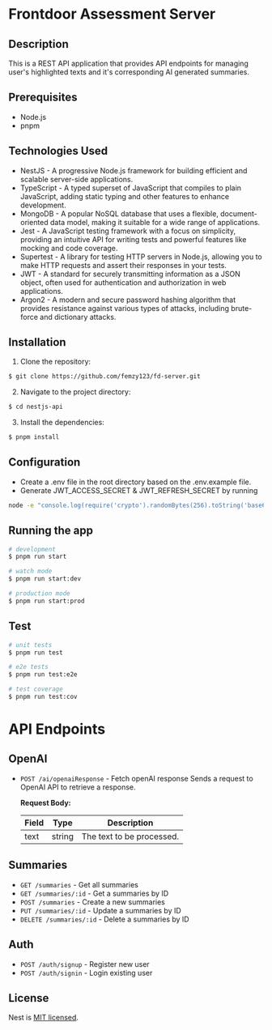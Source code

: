 # Frontdoor Assessment Server
## Description

This is a REST API application that provides API endpoints for managing user's highlighted texts and it's corresponding AI generated summaries. 

## Prerequisites

- Node.js
- pnpm

## Technologies Used

- NestJS - A progressive Node.js framework for building efficient and scalable server-side applications.
- TypeScript - A typed superset of JavaScript that compiles to plain JavaScript, adding static typing and other features to enhance development.
- MongoDB - A popular NoSQL database that uses a flexible, document-oriented data model, making it suitable for a wide range of applications.
- Jest - A JavaScript testing framework with a focus on simplicity, providing an intuitive API for writing tests and powerful features like mocking and code coverage.
- Supertest - A library for testing HTTP servers in Node.js, allowing you to make HTTP requests and assert their responses in your tests.
- JWT - A standard for securely transmitting information as a JSON object, often used for authentication and authorization in web applications.
- Argon2 - A modern and secure password hashing algorithm that provides resistance against various types of attacks, including brute-force and dictionary attacks.
## Installation

1. Clone the repository:
```bash
$ git clone https://github.com/femzy123/fd-server.git
```
2. Navigate to the project directory:
```bash
$ cd nestjs-api
```
3. Install the dependencies:
```bash
$ pnpm install
```
## Configuration
- Create a .env file in the root directory based on the .env.example file.
- Generate JWT_ACCESS_SECRET & JWT_REFRESH_SECRET by running
```bash
node -e "console.log(require('crypto').randomBytes(256).toString('base64'));"
```

## Running the app

```bash
# development
$ pnpm run start

# watch mode
$ pnpm run start:dev

# production mode
$ pnpm run start:prod
```

## Test

```bash
# unit tests
$ pnpm run test

# e2e tests
$ pnpm run test:e2e

# test coverage
$ pnpm run test:cov
```

# API Endpoints

## OpenAI
- `POST /ai/openaiResponse` - Fetch openAI response
Sends a request to OpenAI API to retrieve a response.

  **Request Body:**

  | Field | Type   | Description                |
  |-------|--------|----------------------------|
  | text  | string | The text to be processed.  |

## Summaries
- `GET /summaries` - Get all summaries
- `GET /summaries/:id` - Get a summaries by ID
- `POST /summaries` - Create a new summaries
- `PUT /summaries/:id` - Update a summaries by ID
- `DELETE /summaries/:id` - Delete a summaries by ID

## Auth
- `POST /auth/signup` - Register new user
- `POST /auth/signin` - Login existing user

## License

Nest is [MIT licensed](LICENSE).

